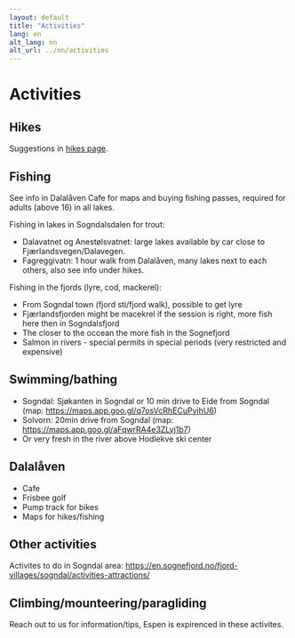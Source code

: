 ```yaml
---
layout: default
title: "Activities"
lang: en
alt_lang: nn
alt_url: ../nn/activities
---
```


# Activities

## Hikes
Suggestions in <a href="hikes">hikes page</a>.

## Fishing
See info in Dalalåven Cafe for maps and buying fishing passes, required for adults (above 16) in all lakes.

Fishing in lakes in Sogndalsdalen for trout:
- Dalavatnet og Anestølsvatnet: large lakes available by car close to Fjærlandsvegen/Dalavegen.
- Fagreggivatn: 1 hour walk from Dalalåven, many lakes next to each others, also see info under hikes.

Fishing in the fjords (lyre, cod, mackerel):
- From Sogndal town (fjord sti/fjord walk), possible to get lyre
- Fjærlandsfjorden might be macekrel if the session is right, more fish here then in Sogndalsfjord
- The closer to the occean the more fish in the Sognefjord
- Salmon in rivers - special permits in special periods (very restricted and expensive)

## Swimming/bathing
- Sogndal: Sjøkanten in Sogndal or 10 min drive to Eide from Sogndal (map: https://maps.app.goo.gl/q7osVcRhECuPyjhU6)
- Solvorn: 20min drive from Sogndal (map: https://maps.app.goo.gl/aFqwrRA4e3ZLyj1b7)
- Or very fresh in the river above Hodlekve ski center

## Dalalåven
- Cafe
- Frisbee golf
- Pump track for bikes
- Maps for hikes/fishing

## Other activities
Activites to do in Sogndal area: https://en.sognefjord.no/fjord-villages/sogndal/activities-attractions/

## Climbing/mounteering/paragliding
Reach out to us for information/tips, Espen is expirenced in these activites.
